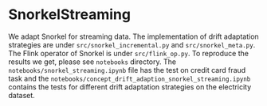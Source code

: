 # SnorkelStreaming

We adapt Snorkel for streaming data. The implementation of drift adaptation strategies are under `src/snorkel_incremental.py` and `src/snorkel_meta.py`. The Flink operator of Snorkel is under `src/flink_op.py`. To reproduce the results we get, please see `notebooks` directory. The `notebooks/snorkel_streaming.ipynb` file has the test on credit card fraud task and the `notebooks/concept_drift_adaption_snorkel_streaming.ipynb` contains the tests for different drift adaptation strategies on the electricity dataset.
